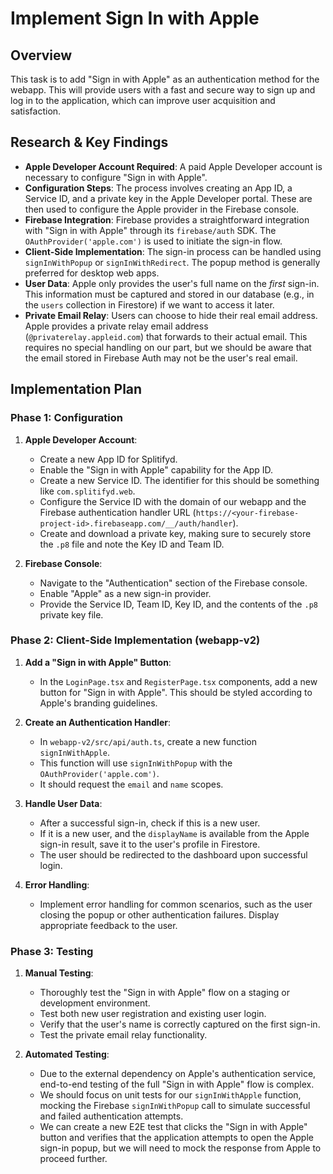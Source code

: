 # Implement Sign In with Apple

## Overview

This task is to add "Sign in with Apple" as an authentication method for the webapp. This will provide users with a fast and secure way to sign up and log in to the application, which can improve user acquisition and satisfaction.

## Research & Key Findings

- **Apple Developer Account Required**: A paid Apple Developer account is necessary to configure "Sign in with Apple".
- **Configuration Steps**: The process involves creating an App ID, a Service ID, and a private key in the Apple Developer portal. These are then used to configure the Apple provider in the Firebase console.
- **Firebase Integration**: Firebase provides a straightforward integration with "Sign in with Apple" through its `firebase/auth` SDK. The `OAuthProvider('apple.com')` is used to initiate the sign-in flow.
- **Client-Side Implementation**: The sign-in process can be handled using `signInWithPopup` or `signInWithRedirect`. The popup method is generally preferred for desktop web apps.
- **User Data**: Apple only provides the user's full name on the *first* sign-in. This information must be captured and stored in our database (e.g., in the `users` collection in Firestore) if we want to access it later.
- **Private Email Relay**: Users can choose to hide their real email address. Apple provides a private relay email address (`@privaterelay.appleid.com`) that forwards to their actual email. This requires no special handling on our part, but we should be aware that the email stored in Firebase Auth may not be the user's real email.

## Implementation Plan

### Phase 1: Configuration

1.  **Apple Developer Account**:
    *   Create a new App ID for Splitifyd.
    *   Enable the "Sign in with Apple" capability for the App ID.
    *   Create a new Service ID. The identifier for this should be something like `com.splitifyd.web`.
    *   Configure the Service ID with the domain of our webapp and the Firebase authentication handler URL (`https://<your-firebase-project-id>.firebaseapp.com/__/auth/handler`).
    *   Create and download a private key, making sure to securely store the `.p8` file and note the Key ID and Team ID.

2.  **Firebase Console**:
    *   Navigate to the "Authentication" section of the Firebase console.
    *   Enable "Apple" as a new sign-in provider.
    *   Provide the Service ID, Team ID, Key ID, and the contents of the `.p8` private key file.

### Phase 2: Client-Side Implementation (webapp-v2)

1.  **Add a "Sign in with Apple" Button**:
    *   In the `LoginPage.tsx` and `RegisterPage.tsx` components, add a new button for "Sign in with Apple". This should be styled according to Apple's branding guidelines.

2.  **Create an Authentication Handler**:
    *   In `webapp-v2/src/api/auth.ts`, create a new function `signInWithApple`.
    *   This function will use `signInWithPopup` with the `OAuthProvider('apple.com')`.
    *   It should request the `email` and `name` scopes.

3.  **Handle User Data**:
    *   After a successful sign-in, check if this is a new user.
    *   If it is a new user, and the `displayName` is available from the Apple sign-in result, save it to the user's profile in Firestore.
    *   The user should be redirected to the dashboard upon successful login.

4.  **Error Handling**:
    *   Implement error handling for common scenarios, such as the user closing the popup or other authentication failures. Display appropriate feedback to the user.

### Phase 3: Testing

1.  **Manual Testing**:
    *   Thoroughly test the "Sign in with Apple" flow on a staging or development environment.
    *   Test both new user registration and existing user login.
    *   Verify that the user's name is correctly captured on the first sign-in.
    *   Test the private email relay functionality.

2.  **Automated Testing**:
    *   Due to the external dependency on Apple's authentication service, end-to-end testing of the full "Sign in with Apple" flow is complex.
    *   We should focus on unit tests for our `signInWithApple` function, mocking the Firebase `signInWithPopup` call to simulate successful and failed authentication attempts.
    *   We can create a new E2E test that clicks the "Sign in with Apple" button and verifies that the application attempts to open the Apple sign-in popup, but we will need to mock the response from Apple to proceed further.

